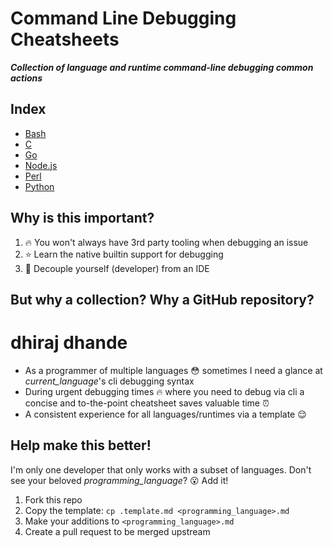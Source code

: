 # Command Line Debugging Cheatsheets


***Collection of language and runtime command-line debugging common actions***

## Index

- [Bash](./bash.md)
- [C](./c.md)
- [Go](./go.md)
- [Node.js](./node.md)
- [Perl](./perl.md)
- [Python](./python.md)

## Why is this important?
1. :fire: You won't always have 3rd party tooling when debugging an issue
2. :star: Learn the native builtin support for debugging
3. :muscle: Decouple yourself (developer) from an IDE

## But why a collection? Why a GitHub repository?

# dhiraj dhande

- As a programmer of multiple languages :flushed: sometimes I need a glance at *current_language*'s cli debugging syntax
- During urgent debugging times :fire: where you need to debug via cli a concise and to-the-point cheatsheet saves valuable time :alarm_clock:
- A consistent experience for all languages/runtimes via a template :relieved: 

## Help make this better!

I'm only one developer that only works with a subset of languages. Don't see your beloved *programming_language*? :open_mouth: Add it!

1. Fork this repo
2. Copy the template: `cp .template.md <programming_language>.md`
3. Make your additions to `<programming_language>.md`
4. Create a pull request to be merged upstream

